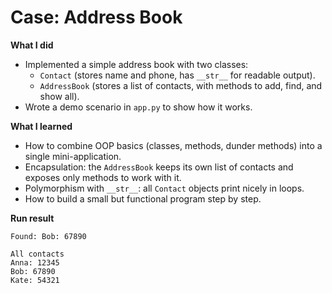 # Case: Address Book

**What I did**  
- Implemented a simple address book with two classes:  
  - `Contact` (stores name and phone, has `__str__` for readable output).  
  - `AddressBook` (stores a list of contacts, with methods to add, find, and show all).  
- Wrote a demo scenario in `app.py` to show how it works.

**What I learned**  
- How to combine OOP basics (classes, methods, dunder methods) into a single mini-application.  
- Encapsulation: the `AddressBook` keeps its own list of contacts and exposes only methods to work with it.  
- Polymorphism with `__str__`: all `Contact` objects print nicely in loops.  
- How to build a small but functional program step by step.

**Run result**
```
Found: Bob: 67890

All contacts
Anna: 12345
Bob: 67890
Kate: 54321
```